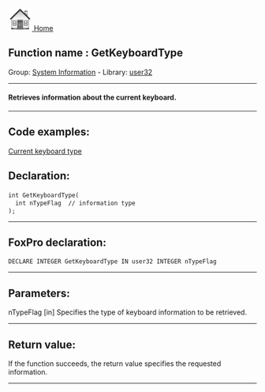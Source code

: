 [<img src="../../images/home.png"> Home ](https://github.com/VFPX/Win32API)  

## Function name : GetKeyboardType
Group: [System Information](../../functions_group.md#System_Information)  -  Library: [user32](../../Libraries.md#user32)  
***  


#### Retrieves information about the current keyboard.
***  


## Code examples:
[Current keyboard type](../../samples/sample_095.md)  

## Declaration:
```foxpro  
int GetKeyboardType(
  int nTypeFlag  // information type
);  
```  
***  


## FoxPro declaration:
```foxpro  
DECLARE INTEGER GetKeyboardType IN user32 INTEGER nTypeFlag  
```  
***  


## Parameters:
nTypeFlag 
[in] Specifies the type of keyboard information to be retrieved.  
***  


## Return value:
If the function succeeds, the return value specifies the requested information.  
***  

